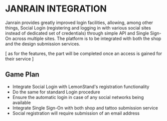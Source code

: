 JANRAIN INTEGRATION
===================

Janrain provides greatly improved login facilities, allowing, among other things, Social Login (registering and logging in with various social sites instead of dedicated set of credentials) through simple API and Single Sign-On across multiple sites. The platform is to be integrated with both the shop and the design submission services.

[ as for the features, the part will be completed once an access is gained for their service ]

Game Plan
---------

* Integrate Social Login with LemonStand's registration functionality
* Do the same for standard Login procedure
* Ensure the automatic login in case of any social networks being available
* Integrate Single Sign-On with both shop and tattoo submission service
* Social registration will require submission of an email address